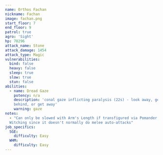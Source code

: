 ```yaml
---
name: Orthos Fachan
nickname: Fachan
image: fachan.png
start_floor: 7
end_floor: 9
patrol: true
agro: 'Sight'
hp: 78296
attack_name: Stone
attack_damage: 1454
attack_type: Magic
vulnerabilities:
  bind: false
  heavy: false
  sleep: true
  slow: true
  stun: false
abilities:
  - name: Dread Gaze
    potency: n/a
    description: 'conal gaze inflicting paralysis (22s) - look away, get
    behind, or get away'
    warning: gaze
notes:
  - "Can only be slowed with Arm's Length if transfigured via Pomander of
  Witching since it doesn't normally do melee auto-attacks"
job_specifics:
  SGE:
    difficulty: Easy
  WHM:
    difficulty: Easy
---
```

